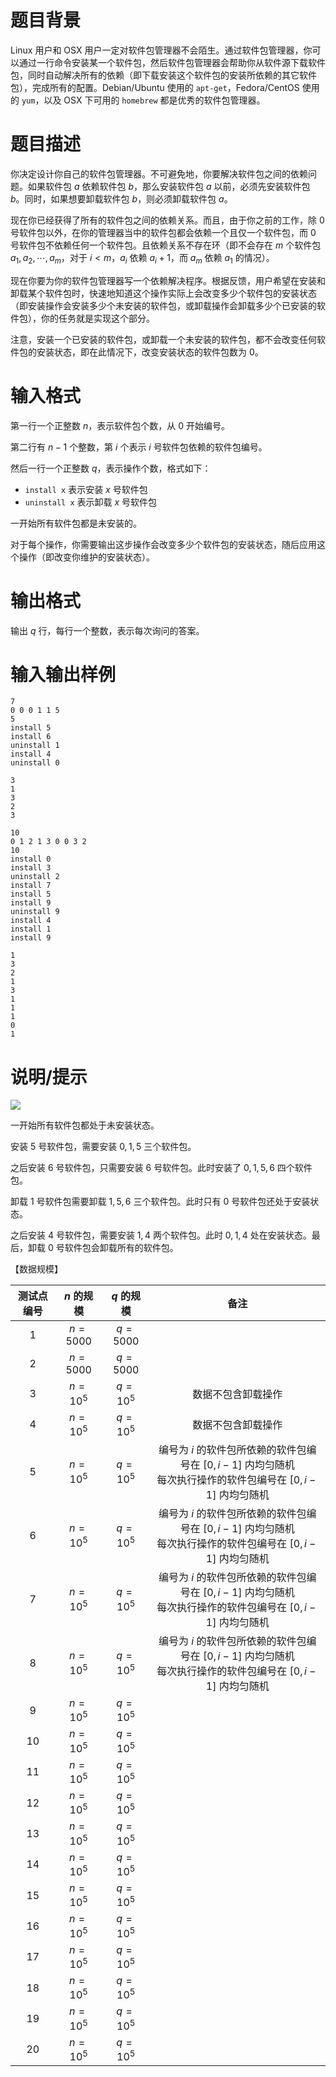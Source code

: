 # 题目背景

Linux 用户和 OSX 用户一定对软件包管理器不会陌生。通过软件包管理器，你可以通过一行命令安装某一个软件包，然后软件包管理器会帮助你从软件源下载软件包，同时自动解决所有的依赖（即下载安装这个软件包的安装所依赖的其它软件包），完成所有的配置。Debian/Ubuntu 使用的 `apt-get`，Fedora/CentOS 使用的 `yum`，以及 OSX 下可用的 `homebrew` 都是优秀的软件包管理器。

# 题目描述

你决定设计你自己的软件包管理器。不可避免地，你要解决软件包之间的依赖问题。如果软件包 $a$ 依赖软件包 $b$，那么安装软件包 $a$ 以前，必须先安装软件包 $b$。同时，如果想要卸载软件包 $b$，则必须卸载软件包 $a$。

现在你已经获得了所有的软件包之间的依赖关系。而且，由于你之前的工作，除 $0$ 号软件包以外，在你的管理器当中的软件包都会依赖一个且仅一个软件包，而 $0$ 号软件包不依赖任何一个软件包。且依赖关系不存在环（即不会存在 $m$ 个软件包 $a_1,a_2,\cdots,a_m$，对于 $i<m$，$a_i$ 依赖 $a_i+1$，而 $a_m$ 依赖 $a_1$ 的情况）。

现在你要为你的软件包管理器写一个依赖解决程序。根据反馈，用户希望在安装和卸载某个软件包时，快速地知道这个操作实际上会改变多少个软件包的安装状态（即安装操作会安装多少个未安装的软件包，或卸载操作会卸载多少个已安装的软件包），你的任务就是实现这个部分。

注意，安装一个已安装的软件包，或卸载一个未安装的软件包，都不会改变任何软件包的安装状态，即在此情况下，改变安装状态的软件包数为 $0$。

# 输入格式

第一行一个正整数 $n$，表示软件包个数，从 $0$ 开始编号。

第二行有 $n-1$ 个整数，第 $i$ 个表示 $i$ 号软件包依赖的软件包编号。

然后一行一个正整数 $q$，表示操作个数，格式如下：

* `install x` 表示安装 $x$ 号软件包
* `uninstall x` 表示卸载 $x$ 号软件包

一开始所有软件包都是未安装的。

对于每个操作，你需要输出这步操作会改变多少个软件包的安装状态，随后应用这个操作（即改变你维护的安装状态）。

# 输出格式

输出 $q$ 行，每行一个整数，表示每次询问的答案。

# 输入输出样例

```input1
7
0 0 0 1 1 5
5
install 5
install 6
uninstall 1
install 4
uninstall 0
```

```output1
3
1
3
2
3
```

```input2
10
0 1 2 1 3 0 0 3 2
10
install 0
install 3
uninstall 2
install 7
install 5
install 9
uninstall 9
install 4
install 1
install 9
```

```output2
1
3
2
1
3
1
1
1
0
1
```

# 说明/提示

![](file://graph.png)

一开始所有软件包都处于未安装状态。

安装 $5$ 号软件包，需要安装 $0,1,5$ 三个软件包。

之后安装 $6$ 号软件包，只需要安装 $6$ 号软件包。此时安装了 $0,1,5,6$ 四个软件包。

卸载 $1$ 号软件包需要卸载 $1,5,6$ 三个软件包。此时只有 $0$ 号软件包还处于安装状态。

之后安装 $4$ 号软件包，需要安装 $1,4$ 两个软件包。此时 $0,1,4$ 处在安装状态。最后，卸载 $0$ 号软件包会卸载所有的软件包。

【数据规模】

| 测试点编号 | $n$ 的规模 | $q$ 的规模 |                                                       备注                                                       |
| :--------: | :--------: | :--------: | :--------------------------------------------------------------------------------------------------------------: |
|    $1$     |  $n=5000$  |  $q=5000$  |                                                                                                                  |
|    $2$     |  $n=5000$  |  $q=5000$  |                                                                                                                  |
|    $3$     | $n={10}^5$ | $q={10}^5$ |                                                数据不包含卸载操作                                                |
|    $4$     | $n={10}^5$ | $q={10}^5$ |                                                数据不包含卸载操作                                                |
|    $5$     | $n={10}^5$ | $q={10}^5$ | 编号为 $i$ 的软件包所依赖的软件包编号在 $[0,i-1]$ 内均匀随机<br> 每次执行操作的软件包编号在 $[0,i-1]$ 内均匀随机 |
|    $6$     | $n={10}^5$ | $q={10}^5$ | 编号为 $i$ 的软件包所依赖的软件包编号在 $[0,i-1]$ 内均匀随机<br> 每次执行操作的软件包编号在 $[0,i-1]$ 内均匀随机 |
|    $7$     | $n={10}^5$ | $q={10}^5$ | 编号为 $i$ 的软件包所依赖的软件包编号在 $[0,i-1]$ 内均匀随机<br> 每次执行操作的软件包编号在 $[0,i-1]$ 内均匀随机 |
|    $8$     | $n={10}^5$ | $q={10}^5$ | 编号为 $i$ 的软件包所依赖的软件包编号在 $[0,i-1]$ 内均匀随机<br> 每次执行操作的软件包编号在 $[0,i-1]$ 内均匀随机 |
|    $9$     | $n={10}^5$ | $q={10}^5$ |                                                                                                                  |
|    $10$    | $n={10}^5$ | $q={10}^5$ |                                                                                                                  |
|    $11$    | $n={10}^5$ | $q={10}^5$ |                                                                                                                  |
|    $12$    | $n={10}^5$ | $q={10}^5$ |                                                                                                                  |
|    $13$    | $n={10}^5$ | $q={10}^5$ |                                                                                                                  |
|    $14$    | $n={10}^5$ | $q={10}^5$ |                                                                                                                  |
|    $15$    | $n={10}^5$ | $q={10}^5$ |                                                                                                                  |
|    $16$    | $n={10}^5$ | $q={10}^5$ |                                                                                                                  |
|    $17$    | $n={10}^5$ | $q={10}^5$ |                                                                                                                  |
|    $18$    | $n={10}^5$ | $q={10}^5$ |                                                                                                                  |
|    $19$    | $n={10}^5$ | $q={10}^5$ |                                                                                                                  |
|    $20$    | $n={10}^5$ | $q={10}^5$ |                                                                                                                  |
